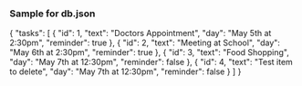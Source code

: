 ### Sample for db.json

{
     "tasks": [
    {
        "id": 1,
        "text": "Doctors Appointment",
        "day": "May 5th at 2:30pm",
        "reminder": true
      },
      {
        "id": 2,
        "text": "Meeting at School",
        "day": "May 6th at 2:30pm",
        "reminder": true
      },
      {
        "id": 3,
        "text": "Food Shopping",
        "day": "May 7th at 12:30pm",
        "reminder": false
      },
      {
        "id": 4,
        "text": "Test item to delete",
        "day": "May 7th at 12:30pm",
        "reminder": false
      }
  ]
}